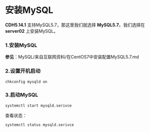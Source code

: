 安装MySQL
================================================================================
**CDH5.14.1** 支持MySQL5.7，那这里我们就选择 **MySQL5.7**。我们选择在 **server02** 上安装MySQL。

### 1.安装MySQL
**参见**：MySQL/来自互联网资料/在CentOS7中安装配置MySQL5.7.md

### 2.设置开机启动
```shell
chkconfig mysqld on
```

### 3.启动MySQL
```shell
systemctl start mysqld.serivce
```
查看状态：
```shell
systemctl status mysqld.serivce
```

